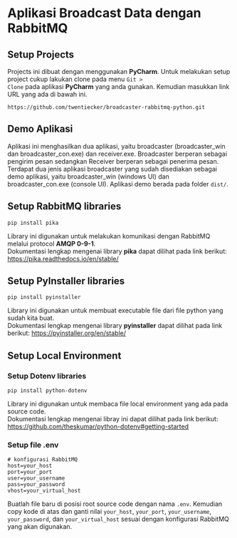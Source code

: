 # Aplikasi Broadcast Data dengan RabbitMQ

## Setup Projects

Projects ini dibuat dengan menggunakan <b>PyCharm</b>. Untuk melakukan setup project cukup lakukan clone pada
menu <code>Git > Clone</code> pada aplikasi <b>PyCharm</b> yang anda gunakan. Kemudian masukkan link URL yang ada di
bawah ini.

```
https://github.com/twentiecker/broadcaster-rabbitmq-python.git
```

## Demo Aplikasi

Aplikasi ini menghasilkan dua aplikasi, yaitu broadcaster (broadcaster_win dan broadcaster_con.exe) dan receiver.exe. Broadcaster berperan sebagai pengirim pesan
sedangkan Receiver berperan sebagai penerima pesan. Terdapat dua jenis aplikasi broadcaster yang sudah disediakan sebagai demo aplikasi, yaitu broadcaster_win (windows UI) dan broadcaster_con.exe (console UI). Aplikasi demo berada pada folder <code>dist/</code>.

## Setup RabbitMQ libraries

```
pip install pika
```

Library ini digunakan untuk melakukan komunikasi dengan RabbitMQ melalui protocol <b>AMQP 0-9-1</b>. <br/>
Dokumentasi lengkap mengenai library <b>pika</b> dapat dilihat pada link berikut: https://pika.readthedocs.io/en/stable/

## Setup PyInstaller libraries

```
pip install pyinstaller
```

Library ini digunakan untuk membuat executable file dari file python yang sudah kita buat. <br/>
Dokumentasi lengkap mengenai library <b>pyinstaller</b> dapat dilihat pada link
berikut: https://pyinstaller.org/en/stable/

## Setup Local Environment
### Setup Dotenv libraries
```
pip install python-dotenv
```
Library ini digunakan untuk membaca file local environment yang ada pada source code. <br/>
Dokumentasi lengkap mengenai libray ini dapat dilihat pada link berikut: https://github.com/theskumar/python-dotenv#getting-started

### Setup file .env

```
# konfigurasi RabbitMQ
host=your_host
port=your_port
user=your_username
pass=your_password
vhost=your_virtual_host
```

Buatlah file baru di posisi root source code dengan nama <code>.env</code>. Kemudian copy kode di atas dan ganti nilai <code>your_host</code>, <code>your_port</code>, <code>your_username</code>, <code>your_password</code>, dan <code>your_virtual_host</code> sesuai dengan konfigurasi RabbitMQ yang akan digunakan.